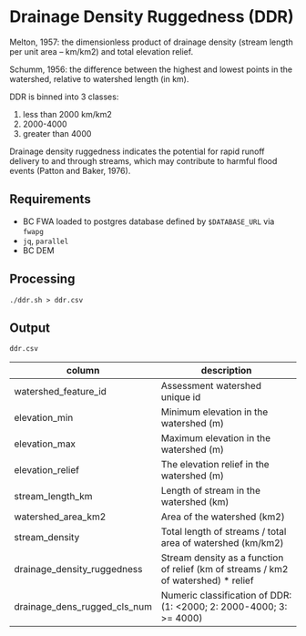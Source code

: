 # Drainage Density Ruggedness (DDR)

Melton, 1957: the dimensionless product of drainage density (stream length per unit area – km/km2) and total elevation relief.

Schumm, 1956: the difference between the highest and lowest points in the watershed, relative to watershed length (in km).

DDR is binned into 3 classes:

1. less than 2000 km/km2
2. 2000-4000
3. greater than 4000
 
Drainage density ruggedness indicates the potential for rapid runoff delivery to and through streams, which may contribute to harmful flood events (Patton and Baker, 1976).

## Requirements

- BC FWA loaded to postgres database defined by `$DATABASE_URL` via `fwapg`
- `jq`, `parallel`
- BC DEM

## Processing

	./ddr.sh > ddr.csv

## Output

`ddr.csv`

| column                       | description                                                |
|------------------------------|------------------------------------------------------------|
| watershed_feature_id         | Assessment watershed unique id                             |
| elevation_min                | Minimum elevation in the watershed (m)                     |
| elevation_max                | Maximum elevation in the watershed (m)                     |
| elevation_relief             | The elevation relief in the watershed (m)                  |
| stream_length_km             | Length of stream in the watershed (km)                     |
| watershed_area_km2           | Area of the watershed (km2)                                |
| stream_density               | Total length of streams / total area of watershed (km/km2) |
| drainage_density_ruggedness  | Stream density as a function of relief (km of streams / km2 of watershed) * relief |
| drainage_dens_rugged_cls_num | Numeric classification of DDR: (1: <2000; 2: 2000-4000; 3: >= 4000) |


